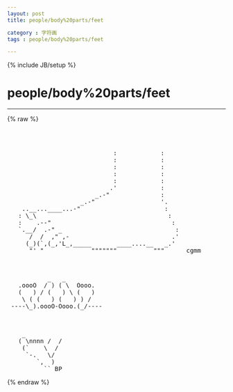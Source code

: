 ```yaml
---
layout: post
title: people/body%20parts/feet
category : 字符画
tags : people/body%20parts/feet
---
```

{% include JB/setup %}
# people/body%20parts/feet
---
{% raw %}
<pre>



                             :            :
                             :            :
                             :            :
                             :            :
                             :            :
                            .&#039;            :
                        _.-&quot;              :
                    _.-&quot;                  &#039;.
    ..__...____...-&quot;                       :
   : \_\                                    :
   :    .--&quot;                                 :
   `.__/  .-&quot; _                               :
      /  /  ,&quot; ,-                            .&#039;
     (_)(`,(_,&#039;L_,_____       ____....__   _.&#039;
      &quot;&#039; &quot;             &quot;&quot;&quot;&quot;&quot;&quot;&quot;          &quot;&quot;&quot;      cgmm



           _   _
   .oooO  / ) ( \  Oooo.
   (   ) / (   ) \ (   )
    \ ( (   ) (   ) ) /
 ----\_).oooO-Oooo.(_/----



    _
   ( \nnnn /  /
    (`    \  /
     `-.   \/
        `,  )
          `` BP   </pre>
{% endraw %}
